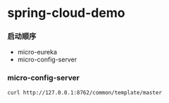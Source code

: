 # spring-cloud-demo

### 启动顺序

- micro-eureka
- micro-config-server

### micro-config-server

```bash
curl http://127.0.0.1:8762/common/template/master
```
